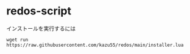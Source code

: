 # redos-script

インストールを実行するには
```
wget run https://raw.githubusercontent.com/kazu55/redos/main/installer.lua
```
